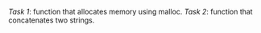 *Task 1*: function that allocates memory using malloc.
*Task 2*:  function that concatenates two strings.
